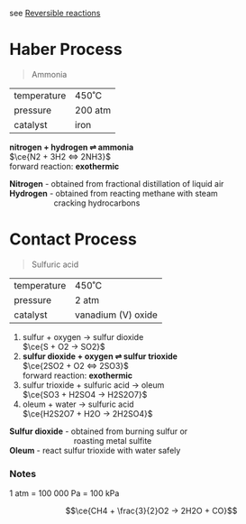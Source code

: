 see [Reversible reactions](./reversible-reactions.md)

# Haber Process

> Ammonia

|             |         |
| ----------- | ------- |
| temperature | 450˚C   |
| pressure    | 200 atm |
| catalyst    | iron    |

**nitrogen + hydrogen $\rightleftharpoons$ ammonia** \
$\ce{N2 + 3H2 <=> 2NH3}$ \
forward reaction: **exothermic**

**Nitrogen** - obtained from fractional distillation of liquid air \
**Hydrogen** - obtained from reacting methane with steam \
&nbsp;&nbsp;&nbsp;&nbsp;&nbsp;&nbsp;&nbsp;&nbsp;&nbsp;&nbsp;&nbsp;&nbsp;&nbsp;&nbsp;&nbsp;&nbsp;&nbsp;&nbsp;&nbsp; cracking hydrocarbons

# Contact Process

> Sulfuric acid

|             |                    |
| ----------- | ------------------ |
| temperature | 450˚C              |
| pressure    | 2 atm              |
| catalyst    | vanadium (V) oxide |

1. sulfur + oxygen → sulfur dioxide \
   $\ce{S + O2 -> SO2}$
2. **sulfur dioxide + oxygen $\rightleftharpoons$ sulfur trioxide** \
   $\ce{2SO2 + O2 <=> 2SO3}$ \
   forward reaction: **exothermic**
3. sulfur trioxide + sulfuric acid → oleum \
   $\ce{SO3 + H2SO4 -> H2S2O7}$
4. oleum + water → sulfuric acid \
   $\ce{H2S2O7 + H2O -> 2H2SO4}$

**Sulfur dioxide** - obtained from burning sulfur or \
&nbsp;&nbsp;&nbsp;&nbsp;&nbsp;&nbsp;&nbsp;&nbsp;&nbsp;&nbsp;&nbsp;&nbsp;&nbsp;&nbsp;&nbsp;&nbsp;&nbsp;&nbsp;&nbsp;&nbsp;&nbsp;&nbsp;&nbsp;&nbsp;&nbsp;&nbsp;&nbsp;&nbsp;
roasting metal sulfite \
**Oleum** - react sulfur trioxide with water safely

### Notes

1 atm = 100 000 Pa = 100 kPa

$$\ce{CH4 + \frac{3}{2}O2 -> 2H2O + CO}$$

